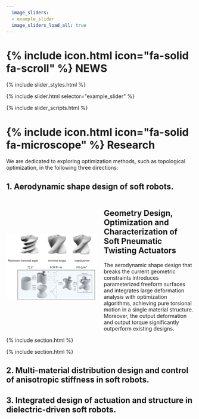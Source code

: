 ```yaml
---
  image_sliders: 
  - example_slider
  image_sliders_load_all: true
---
```


# {% include icon.html icon="fa-solid fa-scroll" %} NEWS

{% include slider_styles.html %}

{% include slider.html selector="example_slider" %}

{% include slider_scripts.html %}


# {% include icon.html icon="fa-solid fa-microscope" %} Research

We are dedicated to exploring optimization methods, such as topological optimization, in the following three directions:

## 1. Aerodynamic shape design of soft robots.
<style>
    .container {
        display: flex;
        align-items: center;
    }

    .image {
        flex: 1;
        margin-right: 20px;
    }

    .text {
        flex: 1;
    }
</style>

<div class="container">
    <div class="image">
      <img src="images/research1_1.png" alt="Image">
    </div>
    <div class="text">
        <h2>Geometry Design, Optimization and Characterization of Soft Pneumatic Twisting Actuators</h2>
        <p>The aerodynamic shape design that breaks the current geometric constraints introduces parameterized freeform surfaces and integrates large deformation analysis with optimization algorithms, achieving pure torsional motion in a single material structure. Moreover, the output deformation and output torque significantly outperform existing designs.</p>
    </div>
</div>
{% include section.html %}

{% include section.html %}

## 2. Multi-material distribution design and control of anisotropic stiffness in soft robots.

## 3. Integrated design of actuation and structure in dielectric-driven soft robots.
